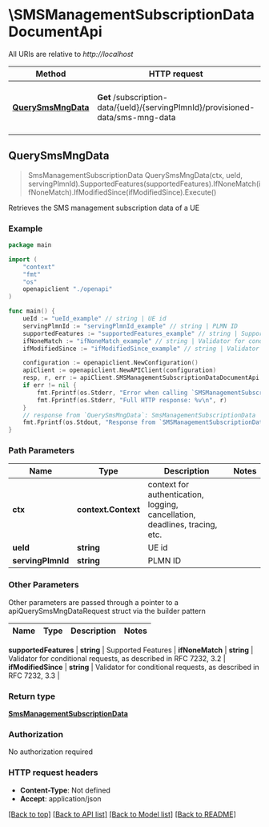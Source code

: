 # \SMSManagementSubscriptionDataDocumentApi

All URIs are relative to *http://localhost*

Method | HTTP request | Description
------------- | ------------- | -------------
[**QuerySmsMngData**](SMSManagementSubscriptionDataDocumentApi.md#QuerySmsMngData) | **Get** /subscription-data/{ueId}/{servingPlmnId}/provisioned-data/sms-mng-data | Retrieves the SMS management subscription data of a UE



## QuerySmsMngData

> SmsManagementSubscriptionData QuerySmsMngData(ctx, ueId, servingPlmnId).SupportedFeatures(supportedFeatures).IfNoneMatch(ifNoneMatch).IfModifiedSince(ifModifiedSince).Execute()

Retrieves the SMS management subscription data of a UE

### Example

```go
package main

import (
    "context"
    "fmt"
    "os"
    openapiclient "./openapi"
)

func main() {
    ueId := "ueId_example" // string | UE id
    servingPlmnId := "servingPlmnId_example" // string | PLMN ID
    supportedFeatures := "supportedFeatures_example" // string | Supported Features (optional)
    ifNoneMatch := "ifNoneMatch_example" // string | Validator for conditional requests, as described in RFC 7232, 3.2 (optional)
    ifModifiedSince := "ifModifiedSince_example" // string | Validator for conditional requests, as described in RFC 7232, 3.3 (optional)

    configuration := openapiclient.NewConfiguration()
    apiClient := openapiclient.NewAPIClient(configuration)
    resp, r, err := apiClient.SMSManagementSubscriptionDataDocumentApi.QuerySmsMngData(context.Background(), ueId, servingPlmnId).SupportedFeatures(supportedFeatures).IfNoneMatch(ifNoneMatch).IfModifiedSince(ifModifiedSince).Execute()
    if err != nil {
        fmt.Fprintf(os.Stderr, "Error when calling `SMSManagementSubscriptionDataDocumentApi.QuerySmsMngData``: %v\n", err)
        fmt.Fprintf(os.Stderr, "Full HTTP response: %v\n", r)
    }
    // response from `QuerySmsMngData`: SmsManagementSubscriptionData
    fmt.Fprintf(os.Stdout, "Response from `SMSManagementSubscriptionDataDocumentApi.QuerySmsMngData`: %v\n", resp)
}
```

### Path Parameters


Name | Type | Description  | Notes
------------- | ------------- | ------------- | -------------
**ctx** | **context.Context** | context for authentication, logging, cancellation, deadlines, tracing, etc.
**ueId** | **string** | UE id | 
**servingPlmnId** | **string** | PLMN ID | 

### Other Parameters

Other parameters are passed through a pointer to a apiQuerySmsMngDataRequest struct via the builder pattern


Name | Type | Description  | Notes
------------- | ------------- | ------------- | -------------


 **supportedFeatures** | **string** | Supported Features | 
 **ifNoneMatch** | **string** | Validator for conditional requests, as described in RFC 7232, 3.2 | 
 **ifModifiedSince** | **string** | Validator for conditional requests, as described in RFC 7232, 3.3 | 

### Return type

[**SmsManagementSubscriptionData**](SmsManagementSubscriptionData.md)

### Authorization

No authorization required

### HTTP request headers

- **Content-Type**: Not defined
- **Accept**: application/json

[[Back to top]](#) [[Back to API list]](../README.md#documentation-for-api-endpoints)
[[Back to Model list]](../README.md#documentation-for-models)
[[Back to README]](../README.md)

